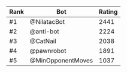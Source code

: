 Rank|Bot|Rating
---|---|---
#1|@NilatacBot|2441
#2|@anti-bot|2224
#3|@CatNail|2038
#4|@pawnrobot|1891
#5|@MinOpponentMoves|1037
